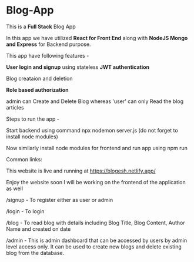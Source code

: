# Blog-App

This is a **Full Stack** Blog App

In this app we have utilized **React for Front End** along with **NodeJS Mongo and Express** for Backend purpose.

This app have following features - 

**User login and signup** using stateless **JWT authentication**

Blog creataion and deletion 

**Role based authorization** 

admin can Create and Delete Blog whereas 'user' can only Read the blog articles

Steps to run the app - 

Start backend using command npx nodemon server.js (do not forget to install node modules)

Now similarly install node modules for frontend and run app using npm run

Common links:

This website is live and running at https://blogesh.netlify.app/ 

Enjoy the website soon I will be working on the frontend of the application as well  


/signup - To register either as user or admin 

/login - To login 

/blog - To read blog with details including Blog Title, Blog Content, Author Name and created on date

/admin - This is admin dashboard that can be accessed by users by admin level access only. It can be used to create new blogs and delete existing blog from the database.

